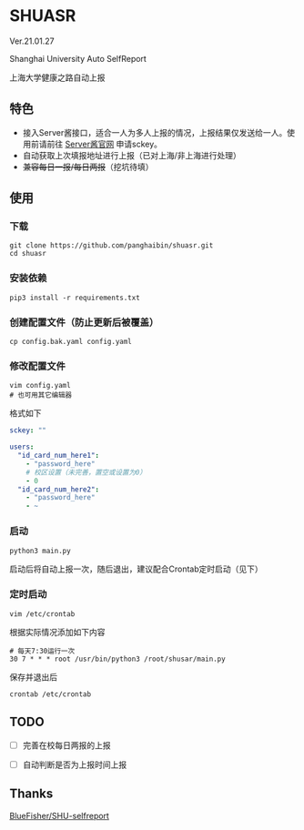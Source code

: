 # SHUASR
Ver.21.01.27

Shanghai University Auto SelfReport

上海大学健康之路自动上报

## 特色
- 接入Server酱接口，适合一人为多人上报的情况，上报结果仅发送给一人。使用前请前往 [Server酱官网](http://sc.ftqq.com/3.version) 申请sckey。
- 自动获取上次填报地址进行上报（已对上海/非上海进行处理）
- ~~兼容每日一报/每日两报~~（挖坑待填）

## 使用
### 下载
```shell
git clone https://github.com/panghaibin/shuasr.git
cd shuasr
```

### 安装依赖
```shell
pip3 install -r requirements.txt
```

### 创建配置文件（防止更新后被覆盖）
```shell
cp config.bak.yaml config.yaml
```

### 修改配置文件
```shell
vim config.yaml
# 也可用其它编辑器
```
格式如下
```yaml
sckey: ""

users:
  "id_card_num_here1":
    - "password_here"
    # 校区设置（未完善，置空或设置为0）
    - 0
  "id_card_num_here2":
    - "password_here"
    - ~
```

### 启动
```shell
python3 main.py
```

启动后将自动上报一次，随后退出，建议配合Crontab定时启动（见下）

### 定时启动
```shell
vim /etc/crontab
```
根据实际情况添加如下内容
```
# 每天7:30运行一次
30 7 * * * root /usr/bin/python3 /root/shusar/main.py
```

保存并退出后

```shell
crontab /etc/crontab
```

## TODO

- [ ] 完善在校每日两报的上报

- [ ] 自动判断是否为上报时间上报

## Thanks
[BlueFisher/SHU-selfreport](https://github.com/BlueFisher/SHU-selfreport)

